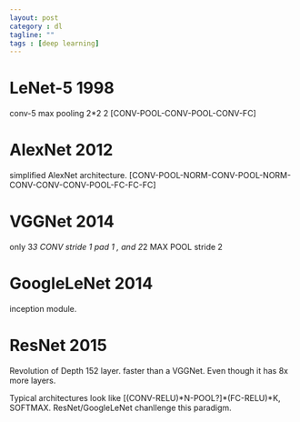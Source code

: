 ```yaml
---
layout: post
category : dl
tagline: ""
tags : [deep learning]
---
```



# LeNet-5 1998
 conv-5 max pooling 2*2 2
 [CONV-POOL-CONV-POOL-CONV-FC]

# AlexNet 2012
simplified AlexNet architecture.
 [CONV-POOL-NORM-CONV-POOL-NORM-CONV-CONV-CONV-POOL-FC-FC-FC]

# VGGNet 2014
only 3*3 CONV stride 1 pad 1 , and 2*2 MAX POOL stride 2

# GoogleLeNet 2014
 inception module.
 
# ResNet 2015
 Revolution of Depth 152 layer.
 faster than a VGGNet. Even though it has 8x more layers.


Typical architectures look like
[(CONV-RELU)\*N-POOL?]*(FC-RELU)*K, SOFTMAX.
ResNet/GoogleLeNet chanllenge this paradigm.
